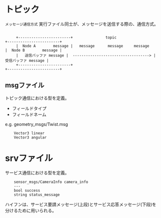 # トピック
`メッセージ通信方式`
実行ファイル同士が、メッセージを送信する際の、通信方式。
```

     +------------------------+               topic                   +------------------------+
     |  Node A        message |   message      message     message    |  Node B        message |
     |   送信バッファ message |  -----------------------------------> |   受信バッファ message |
     +------------------------+                                       +------------------------+

```

## msgファイル
トピック通信における型を定義。
- フィールドタイプ
- フィールドネーム

e.g.  geometry_msgs/Twist.msg
```
    Vector3 linear
    Vector3 angular
```

# srvファイル
サービス通信における型を定義。
```
    sensor_msgs/CameraInfo camera_info
    ---
    bool success
    string status_message
```

ハイフンは、サービス要請メッセージ(上段)とサービス応答メッセージ(下段)を分けるために用いられる。
